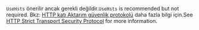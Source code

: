 <span data-ttu-id="736ec-101">`UseHsts` önerilir ancak gerekli değildir.</span><span class="sxs-lookup"><span data-stu-id="736ec-101">`UseHsts` is recommended but not required.</span></span> <span data-ttu-id="736ec-102">Bkz: [HTTP katı Aktarım güvenlik protokolü](xref:security/enforcing-ssl#http-strict-transport-security-protocol-hsts) daha fazla bilgi için.</span><span class="sxs-lookup"><span data-stu-id="736ec-102">See [HTTP Strict Transport Security Protocol](xref:security/enforcing-ssl#http-strict-transport-security-protocol-hsts) for more information.</span></span>
